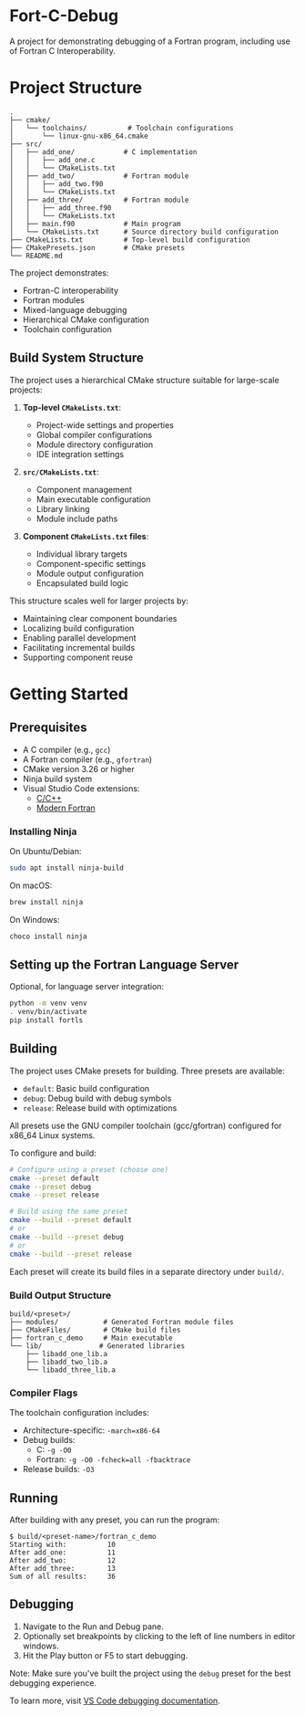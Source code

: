 # Fort-C-Debug

A project for demonstrating debugging of a Fortran program, including
use of Fortran C Interoperability.

# Project Structure

```
.
├── cmake/
│   └── toolchains/          # Toolchain configurations
│       └── linux-gnu-x86_64.cmake
├── src/
│   ├── add_one/            # C implementation
│   │   ├── add_one.c
│   │   └── CMakeLists.txt
│   ├── add_two/            # Fortran module
│   │   ├── add_two.f90
│   │   └── CMakeLists.txt
│   ├── add_three/          # Fortran module
│   │   ├── add_three.f90
│   │   └── CMakeLists.txt
│   ├── main.f90            # Main program
│   └── CMakeLists.txt      # Source directory build configuration
├── CMakeLists.txt          # Top-level build configuration
├── CMakePresets.json       # CMake presets
└── README.md
```

The project demonstrates:
- Fortran-C interoperability
- Fortran modules
- Mixed-language debugging
- Hierarchical CMake configuration
- Toolchain configuration

## Build System Structure

The project uses a hierarchical CMake structure suitable for large-scale projects:

1. **Top-level `CMakeLists.txt`**:
   - Project-wide settings and properties
   - Global compiler configurations
   - Module directory configuration
   - IDE integration settings

2. **`src/CMakeLists.txt`**:
   - Component management
   - Main executable configuration
   - Library linking
   - Module include paths

3. **Component `CMakeLists.txt` files**:
   - Individual library targets
   - Component-specific settings
   - Module output configuration
   - Encapsulated build logic

This structure scales well for larger projects by:
- Maintaining clear component boundaries
- Localizing build configuration
- Enabling parallel development
- Facilitating incremental builds
- Supporting component reuse

# Getting Started

## Prerequisites

* A C compiler (e.g., `gcc`)
* A Fortran compiler (e.g., `gfortran`)
* CMake version 3.26 or higher
* Ninja build system
* Visual Studio Code extensions:
    * [C/C++](https://marketplace.visualstudio.com/items?itemName=ms-vscode.cpptools)
    * [Modern Fortran](https://marketplace.visualstudio.com/items?itemName=fortran-lang.linter-gfortran)

### Installing Ninja

On Ubuntu/Debian:
```sh
sudo apt install ninja-build
```

On macOS:
```sh
brew install ninja
```

On Windows:
```sh
choco install ninja
```

## Setting up the Fortran Language Server

Optional, for language server integration:

```sh
python -m venv venv
. venv/bin/activate
pip install fortls
```

## Building

The project uses CMake presets for building. Three presets are available:
- `default`: Basic build configuration
- `debug`: Debug build with debug symbols
- `release`: Release build with optimizations

All presets use the GNU compiler toolchain (gcc/gfortran) configured for x86_64 Linux systems.

To configure and build:

```sh
# Configure using a preset (choose one)
cmake --preset default
cmake --preset debug
cmake --preset release

# Build using the same preset
cmake --build --preset default
# or
cmake --build --preset debug
# or
cmake --build --preset release
```

Each preset will create its build files in a separate directory under `build/`.

### Build Output Structure

```
build/<preset>/
├── modules/           # Generated Fortran module files
├── CMakeFiles/        # CMake build files
├── fortran_c_demo     # Main executable
└── lib/              # Generated libraries
    ├── libadd_one_lib.a
    ├── libadd_two_lib.a
    └── libadd_three_lib.a
```

### Compiler Flags

The toolchain configuration includes:
- Architecture-specific: `-march=x86-64`
- Debug builds: 
  - C: `-g -O0`
  - Fortran: `-g -O0 -fcheck=all -fbacktrace`
- Release builds: `-O3`

## Running

After building with any preset, you can run the program:

```console
$ build/<preset-name>/fortran_c_demo
Starting with:          10
After add_one:          11
After add_two:          12
After add_three:        13
Sum of all results:     36
```

## Debugging

1. Navigate to the Run and Debug pane.
2. Optionally set breakpoints by clicking to the left of line numbers in
   editor windows.
3. Hit the Play button or F5 to start debugging.

Note: Make sure you've built the project using the `debug` preset for the best debugging experience.

To learn more, visit
[VS Code debugging documentation](https://code.visualstudio.com/docs/editor/debugging).